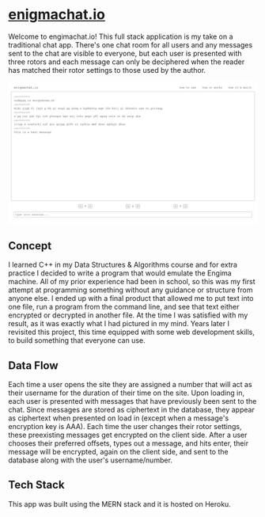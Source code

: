 # [enigmachat.io](https://enigmachat.io)

Welcome to engimachat.io! This full stack application is my take on a traditional chat app. There's one chat room for all users and any messages sent to the chat are visible to everyone, but each user is presented with three rotors and each message can only be deciphered when the reader has matched their rotor settings to those used by the author.

<img src="./client/src/static/enigmachat.png" alt="enigmachat.io screenshot">

## Concept
I learned C++ in my Data Structures & Algorithms course and for extra practice I decided to write a program that would emulate the Engima machine. All of my prior experience had been in school, so this was my first attempt at programming something without any guidance or structure from anyone else. I ended up with a final product that allowed me to put text into one file, run a program from the command line, and see that text either encrypted or decrypted in another file. At the time I was satisfied with my result, as it was exactly what I had pictured in my mind. Years later I revisited this project, this time equipped with some web development skills, to build something that everyone can use.

## Data Flow
Each time a user opens the site they are assigned a number that will act as their username for the duration of their time on the site. Upon loading in, each user is presented with messages that have previously been sent to the chat. Since messages are stored as ciphertext in the database, they appear as ciphertext when presented on load in (except when a message's encryption key is AAA). Each time the user changes their rotor settings, these preexisting messages get encrypted on the client side. After a user chooses their preferred offsets, types out a message, and hits enter, their message will be encrypted, again on the client side, and sent to the database along with the user's username/number. 

## Tech Stack
This app was built using the MERN stack and it is hosted on Heroku.
